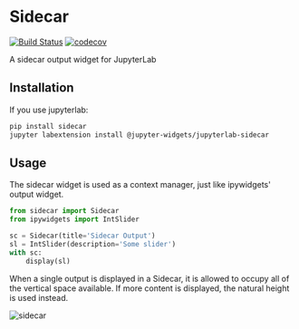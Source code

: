 # Sidecar

[![Build Status](https://travis-ci.org/jupyter-widgets/jupyterlab-sidecar.svg?branch=master)](https://travis-ci.org/jupyter-widgets/jupyterlab-sidecar)
[![codecov](https://codecov.io/gh/jupyter-widgets/jupyterlab-sidecar/branch/master/graph/badge.svg)](https://codecov.io/gh/jupyter-widgets/jupyterlab-sidecar)

A sidecar output widget for JupyterLab

## Installation

If you use jupyterlab:

```bash
pip install sidecar
jupyter labextension install @jupyter-widgets/jupyterlab-sidecar
```

## Usage

The sidecar widget is used as a context manager, just like ipywidgets' output
widget.

```python
from sidecar import Sidecar
from ipywidgets import IntSlider

sc = Sidecar(title='Sidecar Output')
sl = IntSlider(description='Some slider')
with sc:
    display(sl)
```

When a single output is displayed in a Sidecar, it is allowed to occupy all of
the vertical space available. If more content is displayed, the natural height
is used instead.

![sidecar](sidecar.gif)

